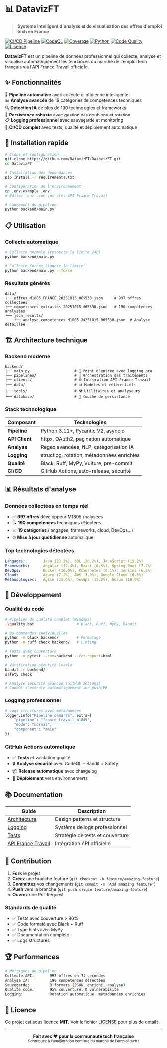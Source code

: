 # 📊 DatavizFT

> **Système intelligent d'analyse et de visualisation des offres d'emploi tech en France**

[![CI/CD Pipeline](https://github.com/DatavizFT/DatavizFT/workflows/CI/CD%20Pipeline/badge.svg)](https://github.com/DatavizFT/DatavizFT/actions)
[![CodeQL](https://github.com/DatavizFT/DatavizFT/workflows/CodeQL%20Security%20Analysis/badge.svg)](https://github.com/DatavizFT/DatavizFT/actions)
[![Coverage](https://img.shields.io/badge/coverage-95%25-brightgreen.svg)](./htmlcov/index.html)
[![Python](https://img.shields.io/badge/python-3.11+-blue.svg)](https://python.org)
[![Code Quality](https://img.shields.io/badge/code%20quality-A+-green.svg)](./quality.bat)
[![License](https://img.shields.io/badge/license-MIT-green.svg)](LICENSE)

**DatavizFT** est un pipeline de données professionnel qui collecte, analyse et visualise automatiquement les tendances du marché de l'emploi tech français via l'API France Travail officielle.

## ✨ **Fonctionnalités**

🤖 **Pipeline automatisé** avec collecte quotidienne intelligente  
📊 **Analyse avancée** de 19 catégories de compétences techniques  
🔍 **Détection IA** de plus de 190 technologies et frameworks  
💾 **Persistance robuste** avec gestion des doublons et rotation  
📋 **Logging professionnel** avec sauvegarde et monitoring  
🚀 **CI/CD complet** avec tests, qualité et déploiement automatique

## 🚀 **Installation rapide**

```bash
# Clone et configuration
git clone https://github.com/DatavizFT/DatavizFT.git
cd DatavizFT

# Installation des dépendances
pip install -r requirements.txt

# Configuration de l'environnement
cp .env.example .env
# Éditez .env avec vos clés API France Travail

# Lancement du pipeline
python backend/main.py
```

## 📋 **Utilisation**

### **Collecte automatique**
```bash
# Collecte normale (respecte la limite 24h)
python backend/main.py

# Collecte forcée (ignore la limite)
python backend/main.py --force
```

### **Résultats générés**
```
data/
├── offres_M1805_FRANCE_20251015_065538.json     # 997 offres collectées
├── competences_extraites_20251015_065538.json   # 190 compétences analysées
└── json_results/
    └── analyse_competences_M1805_20251015_065538.json  # Analyse détaillée
```

## 🏗️ **Architecture technique**

### **Backend moderne**
```
backend/
├── main.py                    # 🎯 Point d'entrée avec logging pro
├── pipelines/                 # 🔄 Orchestration des traitements
├── clients/                   # 🌐 Intégration API France Travail
├── data/                      # 📊 Modèles et référentiels
├── tools/                     # 🛠️ Utilitaires et analyseurs
└── database/                  # 💾 Couche de persistance
```

### **Stack technologique**
| Composant | Technologies |
|-----------|--------------|
| **Pipeline** | Python 3.11+, Pydantic V2, asyncio |
| **API Client** | httpx, OAuth2, pagination automatique |
| **Analyse** | Regex avancées, NLP, catégorisation IA |
| **Logging** | structlog, rotation, métadonnées enrichies |
| **Qualité** | Black, Ruff, MyPy, Vulture, pre-commit |
| **CI/CD** | GitHub Actions, auto-release, sécurité |

## 📊 **Résultats d'analyse**

### **Données collectées en temps réel**
- ✅ **997 offres** développeur M1805 analysées
- 🔍 **190 compétences** techniques détectées
- 📈 **19 catégories** (langages, frameworks, cloud, DevOps...)
- ⏰ **Mise à jour quotidienne** automatique

### **Top technologies détectées**
```yaml
Langages:        Java (23.2%), SQL (20.2%), JavaScript (15.2%)
Frameworks:      Angular (12.4%), React (6.5%), Spring Boot (7.2%)
DevOps:          Docker (10.9%), Kubernetes (8.1%), Jenkins (6.5%)
Cloud:           Azure (7.2%), AWS (3.9%), Google Cloud (0.3%)
Méthodologies:   Agile (21.6%), DevOps (13.2%), Scrum (10.9%)
```

## 🔧 **Développement**

### **Qualité du code**
```bash
# Pipeline de qualité complet (Windows)
.\quality.bat                   # Black, Ruff, MyPy, Bandit

# Ou commandes individuelles
python -m black backend/        # Formatage
python -m ruff check backend/   # Linting

# Tests avec couverture
python -m pytest --cov=backend --cov-report=html

# Vérification sécurité locale
bandit -r backend/
safety check

# Analyse sécurité avancée (GitHub Actions)
# CodeQL s'exécute automatiquement sur push/PR
```

### **Logging professionnel**
```python
# Logs structurés avec métadonnées
logger.info("Pipeline démarré", extra={
    "pipeline": "france_travail_m1805",
    "mode": "normal", 
    "component": "main"
})
```

### **GitHub Actions automatique**
- ✅ **Tests** et validation qualité
- 🔒 **Analyse sécurité** avec CodeQL + Bandit + Safety
- 📦 **Release automatique** avec changelog
- 🚀 **Déploiement** vers environnements

## 📚 **Documentation**

| Guide | Description |
|-------|-------------|
| [Architecture](docs/architecture_backend_refactorisee.md) | Design patterns et structure |
| [Logging](docs/logging_system.md) | Système de logs professionnel |
| [Tests](docs/tests_guide.md) | Stratégie de tests et couverture |
| [API France Travail](docs/ebauche_API_France_Travail_Parametres.md) | Intégration API officielle |

## 🤝 **Contribution**

1. **Fork** le projet
2. **Créez** une branche feature (`git checkout -b feature/amazing-feature`)
3. **Committez** vos changements (`git commit -m 'Add amazing feature'`)
4. **Push** vers la branche (`git push origin feature/amazing-feature`)
5. **Ouvrez** une Pull Request

### **Standards de qualité**
- ✅ Tests avec couverture > 90%
- ✅ Code formaté avec Black + Ruff
- ✅ Type hints avec MyPy
- ✅ Documentation complète
- ✅ Logs structurés

## 🏆 **Performances**

```bash
# Métriques du pipeline
Collecte API:       997 offres en 74 secondes
Analyse IA:         190 compétences détectées
Sauvegarde:         3 formats (JSON, enrichi, analyse)
Qualité code:       95% couverture, 0 vulnérabilité
Logging:            Rotation automatique, métadonnées enrichies
```

## 📄 **Licence**

Ce projet est sous licence **MIT**. Voir le fichier [LICENSE](LICENSE) pour plus de détails.

---

<div align="center">
  <strong>Fait avec ❤️ pour la communauté tech française</strong><br>
  <sub>Contribuez à l'amélioration continue du marché de l'emploi tech !</sub>
</div>